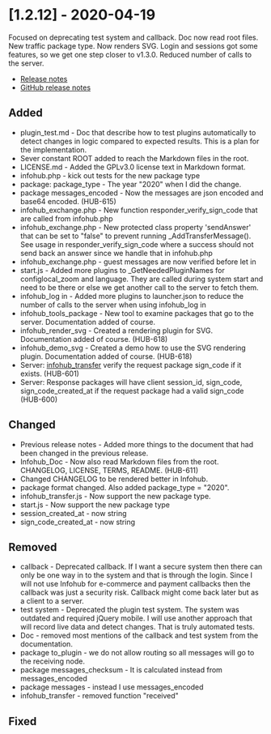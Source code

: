 # [1.2.12] - 2020-04-19
Focused on deprecating test system and callback. Doc now read root files. New traffic package type. Now renders SVG. Login and sessions got some features, so we get one step closer to v1.3.0. Reduced number of calls to the server.

* [Release notes](main,release_v1_v1v2_v1v2v12)
* [GitHub release notes](https://github.com/peterlembke/infohub/releases/tag/v1.2.12)

## Added
- plugin_test.md - Doc that describe how to test plugins automatically to detect changes in logic compared to expected results. This is a plan for the implementation.
- Sever constant ROOT added to reach the Markdown files in the root.
- LICENSE.md - Added the GPLv3.0 license text in Markdown format.
- infohub.php - kick out tests for the new package type
- package: package_type - The year "2020" when I did the change.
- package messages_encoded - Now the messages are json encoded and base64 encoded. (HUB-615)
- infohub_exchange.php - New function responder_verify_sign_code that are called from infohub.php
- infohub_exchange.php - New protected class property 'sendAnswer' that can be set to "false" to prevent running _AddTransferMessage(). See usage in responder_verify_sign_code where a success should not send back an answer since we handle that in infohub.php
- infohub_exchange.php - guest messages are now verified before let in
- start.js - Added more plugins to _GetNeededPluginNames for configlocal_zoom and language. They are called during system start and need to be there or else we get another call to the server to fetch them. 
- infohub_log in - Added more plugins to launcher.json to reduce the number of calls to the server when using infohub_log in
- infohub_tools_package - New tool to examine packages that go to the server. Documentation added of course.
- infohub_render_svg - Created a rendering plugin for SVG. Documentation added of course. (HUB-618)
- infohub_demo_svg - Created a demo how to use the SVG rendering plugin. Documentation added of course. (HUB-618)
- Server: [infohub_transfer](plugin,infohub_transfer) verify the request package sign_code if it exists. (HUB-601)
- Server: Response packages will have client session_id, sign_code, sign_code_created_at if the request package had a valid sign_code (HUB-600)

## Changed
- Previous release notes - Added more things to the document that had been changed in the previous release.
- Infohub_Doc - Now also read Markdown files from the root. CHANGELOG, LICENSE, TERMS, README. (HUB-611)
- Changed CHANGELOG to be rendered better in Infohub.
- package format changed. Also added package_type = "2020".
- infohub_transfer.js - Now support the new package type.
- start.js - Now support the new package type
- session_created_at - now string
- sign_code_created_at - now string

## Removed
- callback - Deprecated callback. If I want a secure system then there can only be one way in to the system and that is through the login. Since I will not use Infohub for e-commerce and payment callbacks then the callback was just a security risk. Callback might come back later but as a client to a server.
- test system - Deprecated the plugin test system. The system was outdated and required jQuery mobile. I will use another approach that will record live data and detect changes. That is truly automated tests.
- Doc - removed most mentions of the callback and test system from the documentation.
- package to_plugin - we do not allow routing so all messages will go to the receiving node.
- package messages_checksum - It is calculated instead from messages_encoded
- package messages - instead I use messages_encoded
- infohub_transfer - removed function "received"

## Fixed

